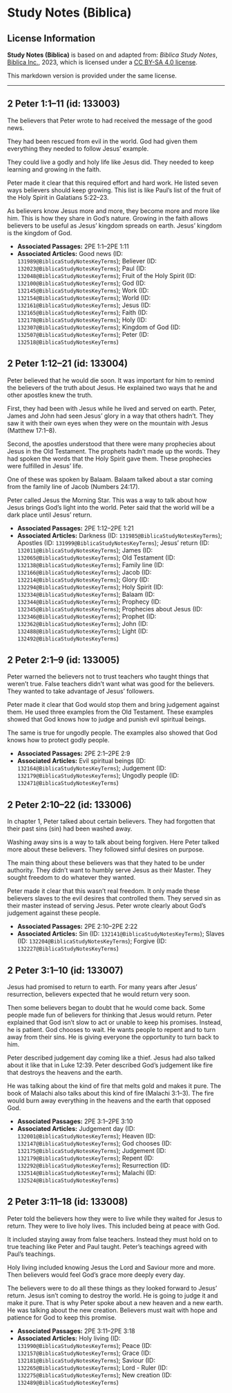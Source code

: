 # Study Notes (Biblica)

## License Information

**Study Notes (Biblica)** is based on and adapted from: _Biblica Study Notes_, [Biblica Inc.](https://www.biblica.com/), 2023, which is licensed under a [CC BY-SA 4.0 license](https://creativecommons.org/licenses/by-sa/4.0/legalcode.en).

This markdown version is provided under the same license.



--------------------------------

## 2 Peter 1:1–11 (id: 133003)

The believers that Peter wrote to had received the message of the good news.

They had been rescued from evil in the world. God had given them everything they needed to follow Jesus’ example.

They could live a godly and holy life like Jesus did. They needed to keep learning and growing in the faith.

Peter made it clear that this required effort and hard work. He listed seven ways believers should keep growing. This list is like Paul’s list of the fruit of the Holy Spirit in Galatians 5:22–23\.

As believers know Jesus more and more, they become more and more like him. This is how they share in God’s nature. Growing in the faith allows believers to be useful as Jesus’ kingdom spreads on earth. Jesus’ kingdom is the kingdom of God.

* **Associated Passages:** 2PE 1:1–2PE 1:11
* **Associated Articles:** Good news (ID: `131989@BiblicaStudyNotesKeyTerms`); Believer (ID: `132023@BiblicaStudyNotesKeyTerms`); Paul (ID: `132048@BiblicaStudyNotesKeyTerms`); Fruit of the Holy Spirit (ID: `132100@BiblicaStudyNotesKeyTerms`); God (ID: `132145@BiblicaStudyNotesKeyTerms`); Work (ID: `132154@BiblicaStudyNotesKeyTerms`); World (ID: `132161@BiblicaStudyNotesKeyTerms`); Jesus (ID: `132165@BiblicaStudyNotesKeyTerms`); Faith (ID: `132178@BiblicaStudyNotesKeyTerms`); Holy (ID: `132307@BiblicaStudyNotesKeyTerms`); Kingdom of God (ID: `132507@BiblicaStudyNotesKeyTerms`); Peter (ID: `132518@BiblicaStudyNotesKeyTerms`)

## 2 Peter 1:12–21 (id: 133004)

Peter believed that he would die soon. It was important for him to remind the believers of the truth about Jesus. He explained two ways that he and other apostles knew the truth.

First, they had been with Jesus while he lived and served on earth. Peter, James and John had seen Jesus’ glory in a way that others hadn’t. They saw it with their own eyes when they were on the mountain with Jesus (Matthew 17:1–8\).

Second, the apostles understood that there were many prophecies about Jesus in the Old Testament. The prophets hadn’t made up the words. They had spoken the words that the Holy Spirit gave them. These prophecies were fulfilled in Jesus’ life.

One of these was spoken by Balaam. Balaam talked about a star coming from the family line of Jacob (Numbers 24:17\).

Peter called Jesus the Morning Star. This was a way to talk about how Jesus brings God’s light into the world. Peter said that the world will be a dark place until Jesus’ return.

* **Associated Passages:** 2PE 1:12–2PE 1:21
* **Associated Articles:** Darkness (ID: `131985@BiblicaStudyNotesKeyTerms`); Apostles (ID: `131999@BiblicaStudyNotesKeyTerms`); Jesus’ return (ID: `132011@BiblicaStudyNotesKeyTerms`); James (ID: `132065@BiblicaStudyNotesKeyTerms`); Old Testament (ID: `132138@BiblicaStudyNotesKeyTerms`); Family line (ID: `132166@BiblicaStudyNotesKeyTerms`); Jacob (ID: `132214@BiblicaStudyNotesKeyTerms`); Glory (ID: `132294@BiblicaStudyNotesKeyTerms`); Holy Spirit (ID: `132334@BiblicaStudyNotesKeyTerms`); Balaam (ID: `132344@BiblicaStudyNotesKeyTerms`); Prophecy (ID: `132345@BiblicaStudyNotesKeyTerms`); Prophecies about Jesus (ID: `132346@BiblicaStudyNotesKeyTerms`); Prophet (ID: `132362@BiblicaStudyNotesKeyTerms`); John (ID: `132488@BiblicaStudyNotesKeyTerms`); Light (ID: `132492@BiblicaStudyNotesKeyTerms`)

## 2 Peter 2:1–9 (id: 133005)

Peter warned the believers not to trust teachers who taught things that weren’t true. False teachers didn’t want what was good for the believers. They wanted to take advantage of Jesus’ followers.

Peter made it clear that God would stop them and bring judgement against them. He used three examples from the Old Testament. These examples showed that God knows how to judge and punish evil spiritual beings.

The same is true for ungodly people. The examples also showed that God knows how to protect godly people.

* **Associated Passages:** 2PE 2:1–2PE 2:9
* **Associated Articles:** Evil spiritual beings (ID: `132164@BiblicaStudyNotesKeyTerms`); Judgement (ID: `132179@BiblicaStudyNotesKeyTerms`); Ungodly people (ID: `132471@BiblicaStudyNotesKeyTerms`)

## 2 Peter 2:10–22 (id: 133006)

In chapter 1, Peter talked about certain believers. They had forgotten that their past sins (sin) had been washed away.

Washing away sins is a way to talk about being forgiven. Here Peter talked more about these believers. They followed sinful desires on purpose.

The main thing about these believers was that they hated to be under authority. They didn’t want to humbly serve Jesus as their Master. They sought freedom to do whatever they wanted.

Peter made it clear that this wasn’t real freedom. It only made these believers slaves to the evil desires that controlled them. They served sin as their master instead of serving Jesus. Peter wrote clearly about God’s judgement against these people.

* **Associated Passages:** 2PE 2:10–2PE 2:22
* **Associated Articles:** Sin (ID: `132141@BiblicaStudyNotesKeyTerms`); Slaves (ID: `132204@BiblicaStudyNotesKeyTerms`); Forgive (ID: `132227@BiblicaStudyNotesKeyTerms`)

## 2 Peter 3:1–10 (id: 133007)

Jesus had promised to return to earth. For many years after Jesus’ resurrection, believers expected that he would return very soon.

Then some believers began to doubt that he would come back. Some people made fun of believers for thinking that Jesus would return. Peter explained that God isn’t slow to act or unable to keep his promises. Instead, he is patient. God chooses to wait. He wants people to repent and to turn away from their sins. He is giving everyone the opportunity to turn back to him.

Peter described judgement day coming like a thief. Jesus had also talked about it like that in Luke 12:39\. Peter described God’s judgement like fire that destroys the heavens and the earth.

He was talking about the kind of fire that melts gold and makes it pure. The book of Malachi also talks about this kind of fire (Malachi 3:1–3\). The fire would burn away everything in the heavens and the earth that opposed God.

* **Associated Passages:** 2PE 3:1–2PE 3:10
* **Associated Articles:** Judgement day (ID: `132001@BiblicaStudyNotesKeyTerms`); Heaven (ID: `132147@BiblicaStudyNotesKeyTerms`); God chooses (ID: `132175@BiblicaStudyNotesKeyTerms`); Judgement (ID: `132179@BiblicaStudyNotesKeyTerms`); Repent (ID: `132292@BiblicaStudyNotesKeyTerms`); Resurrection (ID: `132514@BiblicaStudyNotesKeyTerms`); Malachi (ID: `132524@BiblicaStudyNotesKeyTerms`)

## 2 Peter 3:11–18 (id: 133008)

Peter told the believers how they were to live while they waited for Jesus to return. They were to live holy lives. This included being at peace with God.

It included staying away from false teachers. Instead they must hold on to true teaching like Peter and Paul taught. Peter’s teachings agreed with Paul’s teachings.

Holy living included knowing Jesus the Lord and Saviour more and more. Then believers would feel God’s grace more deeply every day.

The believers were to do all these things as they looked forward to Jesus’ return. Jesus isn’t coming to destroy the world. He is going to judge it and make it pure. That is why Peter spoke about a new heaven and a new earth. He was talking about the new creation. Believers must wait with hope and patience for God to keep this promise.

* **Associated Passages:** 2PE 3:11–2PE 3:18
* **Associated Articles:** Holy living (ID: `131990@BiblicaStudyNotesKeyTerms`); Peace (ID: `132157@BiblicaStudyNotesKeyTerms`); Grace (ID: `132181@BiblicaStudyNotesKeyTerms`); Saviour (ID: `132265@BiblicaStudyNotesKeyTerms`); Lord - Ruler (ID: `132275@BiblicaStudyNotesKeyTerms`); New creation (ID: `132489@BiblicaStudyNotesKeyTerms`)

